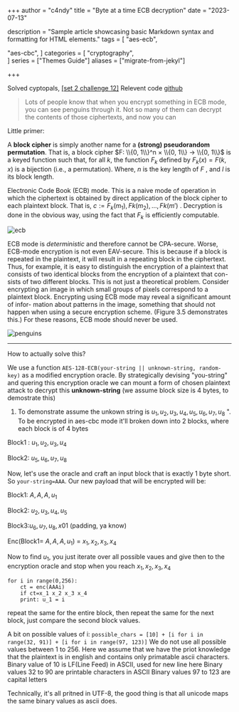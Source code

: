 +++
author = "c4ndy"
title = "Byte at a time ECB decryption"
date = "2023-07-13"


description = "Sample article showcasing basic Markdown syntax and formatting for HTML elements."
tags = [
    "aes-ecb",

"aes-cbc", 
]
categories = [
    "cryptography",    
]
series = ["Themes Guide"]
aliases = ["migrate-from-jekyl"]

+++



Solved cyptopals, [[set 2 challenge 12]](https://cryptopals.com/sets/2/challenges/12)
Relevent code [github](https://github.com/c4ndyfl1p/matasano-cryptopals)


> Lots of people know that when you encrypt something in ECB mode, you can see penguins through it. Not so many of them can decrypt the contents of those ciphertexts, and now you can

Little primer:

A **block cipher** is simply another name for a **(strong) pseudorandom permutation**. That is, a block cipher  $F: \\{0, 1\\}^n × \\{0, 1\\} → \\{0, 1\\}$ is a keyed function such that, for all $k$, the function $F_k$ defined by $F_k(x) = F (k, x)$ is a bijection (i.e., a permutation). Where, $n$ is the key length of $F$ , and $l$ is its block length.

Electronic Code Book (ECB) mode. This is a naive mode of operation in which the ciphertext is obtained by direct application of the block cipher to each plaintext block. That is, $c := F_k (m_1), Fk (m_2 ), . . . , Fk (m' )$ . Decryption is done in the obvious way, using the fact that $F_k$ is efficiently computable.

![ecb](/images/cryptopals/ecb.png)

ECB mode is *deterministic* and therefore cannot be CPA-secure. Worse,
ECB-mode encryption is not even EAV-secure. This is because if a block is
repeated in the plaintext, it will result in a repeating block in the ciphertext.
Thus, for example, it is easy to distinguish the encryption of a plaintext that
consists of two identical blocks from the encryption of a plaintext that con-
sists of two different blocks. This is not just a theoretical problem. Consider
encrypting an image in which small groups of pixels correspond to a plaintext
block. Encrypting using ECB mode may reveal a significant amount of infor-
mation about patterns in the image, something that should not happen when
using a secure encryption scheme. (Figure 3.5 demonstrates this.) For these
reasons, ECB mode should never be used.


![penguins](/images/cryptopals/penguins.png)


----
How to actually solve this?

We use a function `AES-128-ECB(your-string || unknown-string, random-key)` as a modified encryption oracle. By strategically devising "you-string" and quering this encryption oracle we can mount a form of chosen plaintext attack to decrypt this **unknown-string**
(we assume block size is 4 bytes, to demostrate this)

1. To demonstrate assume the unkown string is $u_1, u_2, u_3, u_4, u_5, u_6, u_7, u_8$ ". To be encrypted in aes-cbc mode it'll broken down into 2 blocks, where each block is of 4 bytes

Block1 : $u_1, u_2, u_3, u_4$

Block2:  $u_5, u_6, u_7, u_8$

Now, let's use the oracle and  craft an input block that is exactly 1 byte short. So `your-string=AAA`. Our new payload that will be encrypted will be:

Block1: $A, A, A, u_1$ 

Block2: $u_2, u_3,u_4,u_5$

Block3:$u_6, u_7, u_8, x01$ (padding, ya know)

Enc(Block1= $A, A, A, u_1$) = $x_1, x_2, x_3, x_4$

Now to find $u_1$, you just iterate over all possible vaues and give then to the encryption oracle and stop when you reach $x_1, x_2, x_3, x_4$

```
for i in range(0,256):
	ct = enc(AAAi)
	if ct=x_1 x_2 x_3 x_4
	print: u_1 = i
```

repeat the same for the entire block, then repeat the same for the next block, just compare the second block values. 

A bit on possible values of i:
```possible_chars = [10] + [i for i in range(32, 91)] + [i for i in range(97, 123)]```
We do not use all possible values between 1 to 256. Here we assume that we have the priot knowledge that the plaintext is in english and contains only primatable ascii characters.
Binary value of 10 is LF(Line Feed) in ASCII, used for new line here
Binary values 32 to 90 are printable characters in ASCII
Binary values 97 to 123 are capital letters


Technically, it's all pritned in UTF-8, the good thing is that all unicode maps the same binary values as ascii does.

